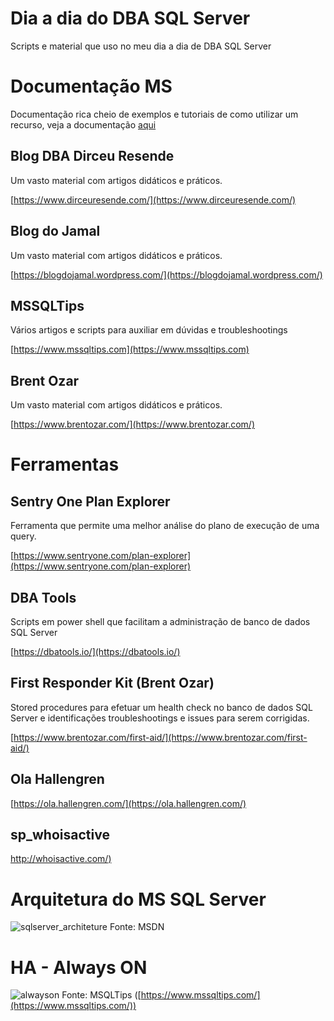 # Dia a dia do DBA SQL Server

Scripts e material que uso no meu dia a dia de DBA SQL Server

# Documentação MS
Documentação rica cheio de exemplos e tutoriais de como utilizar um recurso, veja a documentação [aqui](https://docs.microsoft.com/pt-br/sql/?view=sql-server-2017)

## Blog DBA Dirceu Resende
Um vasto material com artigos didáticos e práticos.

[https://www.dirceuresende.com/](https://www.dirceuresende.com/)

## Blog do Jamal
Um vasto material com artigos didáticos e práticos.

[https://blogdojamal.wordpress.com/](https://blogdojamal.wordpress.com/)

## MSSQLTips
Vários artigos e scripts para auxiliar em dúvidas e troubleshootings

[https://www.mssqltips.com](https://www.mssqltips.com)

## Brent Ozar
Um vasto material com artigos didáticos e práticos.

[https://www.brentozar.com/](https://www.brentozar.com/)

# Ferramentas

## Sentry One Plan Explorer

Ferramenta que permite uma melhor análise do plano de execução de uma query.

[https://www.sentryone.com/plan-explorer](https://www.sentryone.com/plan-explorer)

## DBA Tools

Scripts em power shell que facilitam a administração de banco de dados SQL Server

[https://dbatools.io/](https://dbatools.io/)

## First Responder Kit (Brent Ozar)
Stored procedures para efetuar um health check no banco de dados SQL Server e identificações troubleshootings e issues para serem corrigidas.

[https://www.brentozar.com/first-aid/](https://www.brentozar.com/first-aid/)

## Ola Hallengren 

[https://ola.hallengren.com/](https://ola.hallengren.com/)

## sp_whoisactive

[http://whoisactive.com/)](http://whoisactive.com/)

# Arquitetura do MS SQL Server

![sqlserver_architeture](https://social.msdn.microsoft.com/Forums/getfile/127035)
Fonte: MSDN

# HA - Always ON

![alwayson](https://www.mssqltips.com/tipimages2/4717_Figure02.jpg)
Fonte: MSQLTips ([https://www.mssqltips.com/](https://www.mssqltips.com/))
